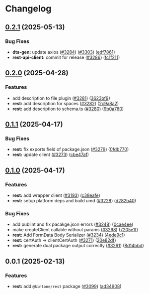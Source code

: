 # Changelog

## [0.2.1](https://github.com/kintone/js-sdk/compare/@kintone/rest@0.2.0...@kintone/rest@0.2.1) (2025-05-13)


### Bug Fixes

* **dts-gen:** update axios ([#3284](https://github.com/kintone/js-sdk/issues/3284)) ([#3303](https://github.com/kintone/js-sdk/issues/3303)) ([edf7861](https://github.com/kintone/js-sdk/commit/edf78612a6ce06aee48bd5f409b764c7dab2337a))
* **rest-api-client:** commit for release ([#3286](https://github.com/kintone/js-sdk/issues/3286)) ([fc1f211](https://github.com/kintone/js-sdk/commit/fc1f21193f3bcd920bfec8f9698e1c8d1daa6817))

## [0.2.0](https://github.com/kintone/js-sdk/compare/@kintone/rest@0.1.1...@kintone/rest@0.2.0) (2025-04-28)


### Features

* add description to file plugin ([#3281](https://github.com/kintone/js-sdk/issues/3281)) ([3623bf9](https://github.com/kintone/js-sdk/commit/3623bf9c6f4803907feb4336d2fe4b6c716d428b))
* **rest:** add description for spaces ([#3282](https://github.com/kintone/js-sdk/issues/3282)) ([2c9a8a2](https://github.com/kintone/js-sdk/commit/2c9a8a24abc54c100af805627601049aa27a91cb))
* **rest:** add description to schema.ts ([#3280](https://github.com/kintone/js-sdk/issues/3280)) ([9b0a760](https://github.com/kintone/js-sdk/commit/9b0a76079e0e02d3ded9e11196127fe57d009e65))

## [0.1.1](https://github.com/kintone/js-sdk/compare/@kintone/rest@0.1.0...@kintone/rest@0.1.1) (2025-04-17)


### Bug Fixes

* **rest:** fix exports field of package.json ([#3279](https://github.com/kintone/js-sdk/issues/3279)) ([0fdb770](https://github.com/kintone/js-sdk/commit/0fdb770fc782764bf4bb20c90d09b9c53be07fa9))
* **rest:** update client ([#3273](https://github.com/kintone/js-sdk/issues/3273)) ([cbe47a1](https://github.com/kintone/js-sdk/commit/cbe47a1785b4759c4c7c037aecb8bc41fa0640ed))

## [0.1.0](https://github.com/kintone/js-sdk/compare/@kintone/rest@0.0.1...@kintone/rest@0.1.0) (2025-04-17)


### Features

* **rest:** add wrapper client ([#3193](https://github.com/kintone/js-sdk/issues/3193)) ([c38eafe](https://github.com/kintone/js-sdk/commit/c38eafe361ce1979d2bd06553c79dec86418cf66))
* **rest:** setup platform deps and build umd ([#3228](https://github.com/kintone/js-sdk/issues/3228)) ([d282b40](https://github.com/kintone/js-sdk/commit/d282b409a204f8ff761df68f9e28664f6e96b233))


### Bug Fixes

* add publint and fix pacakge.json errors ([#3248](https://github.com/kintone/js-sdk/issues/3248)) ([0cae4ee](https://github.com/kintone/js-sdk/commit/0cae4ee3e591b5833295955a2d1936db2dc7c8ff))
* make createClient callable without params ([#3268](https://github.com/kintone/js-sdk/issues/3268)) ([7205e1f](https://github.com/kintone/js-sdk/commit/7205e1fd022d9ebd0805ed3a4ffea390c0af19b7))
* **rest:** Add FormData Body Serializer ([#3234](https://github.com/kintone/js-sdk/issues/3234)) ([4ede9c1](https://github.com/kintone/js-sdk/commit/4ede9c1cab5bdeb619579074ca4fa0725c58eb3b))
* **rest:** certAuth -&gt; clientCertAuth ([#3271](https://github.com/kintone/js-sdk/issues/3271)) ([20e82df](https://github.com/kintone/js-sdk/commit/20e82df45410c13b56c31e65b6f0dc46f91177b5))
* **rest:** generate dual package output correctly ([#3261](https://github.com/kintone/js-sdk/issues/3261)) ([8d14bbd](https://github.com/kintone/js-sdk/commit/8d14bbd529958116aff14f562a2a669f25ea8ce8))

## 0.0.1 (2025-02-13)


### Features

* **rest:** add `@kintone/rest` package ([#3099](https://github.com/kintone/js-sdk/issues/3099)) ([ad34908](https://github.com/kintone/js-sdk/commit/ad34908fa4843d814a9e96e394761d8dce8b988b))
